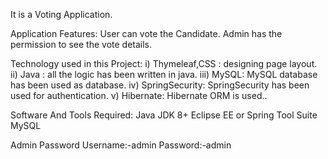 It is a Voting Application.

Application Features:
User can vote the Candidate.
Admin has the permission to see the vote details.

Technology used in this Project:
i) Thymeleaf,CSS : designing page layout.
ii) Java : all the logic has been written in java.
iii) MySQL: MySQL database has been used as database.
iv) SpringSecurity: SpringSecurity has been used for authentication.
v) Hibernate: Hibernate ORM is used..

Software And Tools Required:
Java JDK 8+
Eclipse EE or Spring Tool Suite
MySQL

Admin Password
Username:-admin
Password:-admin
